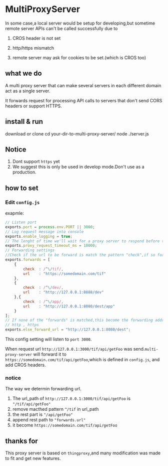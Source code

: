 MultiProxyServer
==========

In some case,a local server would be setup for developing,but sometime remote server APIs can't be called successfully due to 

1. CROS header is not set

2. http/https mismatch

3. remote server may ask for cookies to be set.(which is CROS too)


## what we do

A multi proxy server that can make several servers in each different domain act as a single server.

It forwards request for processing API calls to servers that don't send CORS headers or support HTTPS.

## install & run

download or clone
cd your-dir-to-multi-proxy-server/
node ./server.js

## Notice

1. Dont support `https` yet
2. We suggest this is only be used in develop mode.Don't use as a production.

## how to set

### Edit `config.js`

exapmle:
```js
// Listen port
exports.port = process.env.PORT || 3000;
// Log request message into console
exports.enable_logging = true;
// The lenght of time we'll wait for a proxy server to respond before timing out.
exports.proxy_request_timeout_ms = 10000; 
// Forwarding settings
//Check if the url to be forward is match the pattern "check",if so forward it to "url".
exports.forwards = [
    {
        check  : /^\/tif/,
        url    : "https://somedomain.com/tif"
    },
    {
        check  : /^\/dev/,
        url    : "http://127.0.0.1:8888/dev"
    },{
        check  : /^\/app/,
        url    : "http://127.0.0.1:8080/dest/app"
    }
];
// If none of the "forwards" is matched,this become the forwarding address.
// http , https
exports.else_forward_url = "http://127.0.0.1:8080/dest";
```
This config setting will listen to `port 3000`.

When request url `http://127.0.0.1:3000/tif/api/getFoo` was send.`multi-proxy-server` will forward it to `https://somedomain.com/tif/api/getFoo`,which is defined in `config.js`, and add CROS headers.

### notice
The way we determin forwarding url.

1. The url_path of `http://127.0.0.1:3000/tif/api/getFoo` is `"/tif/api/getFoo"`
2. remove macthed pattern `^/tif` in url_path
3. the rest part is `"/api/getFoo"`
4. append rest path to `"forwards.url"`
5. it become `https://somedomain.com/tif/api/getFoo`


## thanks for
This proxy server is based on `thingproxy`,and many modification was made to fit and get new features.
